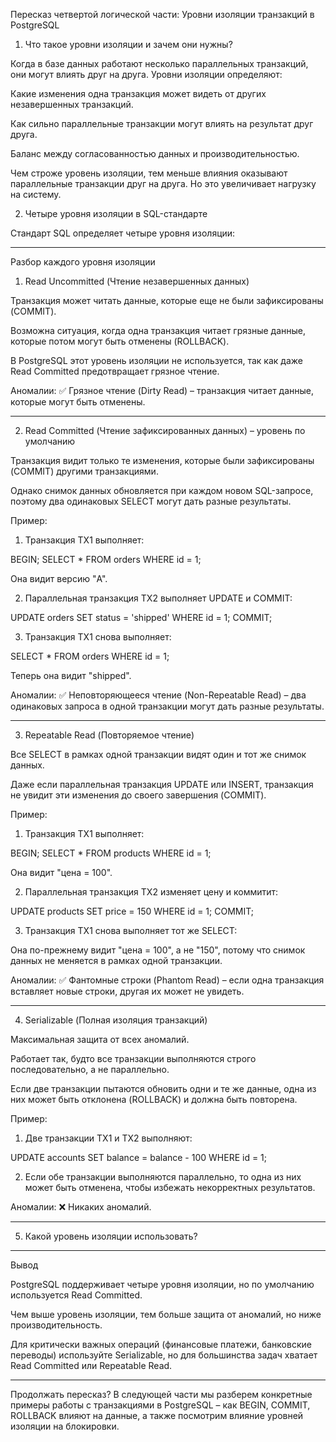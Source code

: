 Пересказ четвертой логической части: Уровни изоляции транзакций в PostgreSQL

1. Что такое уровни изоляции и зачем они нужны?

Когда в базе данных работают несколько параллельных транзакций, они могут влиять друг на друга. Уровни изоляции определяют:

Какие изменения одна транзакция может видеть от других незавершенных транзакций.

Как сильно параллельные транзакции могут влиять на результат друг друга.

Баланс между согласованностью данных и производительностью.


Чем строже уровень изоляции, тем меньше влияния оказывают параллельные транзакции друг на друга. Но это увеличивает нагрузку на систему.

2. Четыре уровня изоляции в SQL-стандарте

Стандарт SQL определяет четыре уровня изоляции:


---

Разбор каждого уровня изоляции

1. Read Uncommitted (Чтение незавершенных данных)

Транзакция может читать данные, которые еще не были зафиксированы (COMMIT).

Возможна ситуация, когда одна транзакция читает грязные данные, которые потом могут быть отменены (ROLLBACK).

В PostgreSQL этот уровень изоляции не используется, так как даже Read Committed предотвращает грязное чтение.


Аномалии:
✅ Грязное чтение (Dirty Read) – транзакция читает данные, которые могут быть отменены.


---

2. Read Committed (Чтение зафиксированных данных) – уровень по умолчанию

Транзакция видит только те изменения, которые были зафиксированы (COMMIT) другими транзакциями.

Однако снимок данных обновляется при каждом новом SQL-запросе, поэтому два одинаковых SELECT могут дать разные результаты.


Пример:

1. Транзакция TX1 выполняет:

BEGIN;
SELECT * FROM orders WHERE id = 1;

Она видит версию "A".



2. Параллельная транзакция TX2 выполняет UPDATE и COMMIT:

UPDATE orders SET status = 'shipped' WHERE id = 1;
COMMIT;


3. Транзакция TX1 снова выполняет:

SELECT * FROM orders WHERE id = 1;

Теперь она видит "shipped".




Аномалии:
✅ Неповторяющееся чтение (Non-Repeatable Read) – два одинаковых запроса в одной транзакции могут дать разные результаты.


---

3. Repeatable Read (Повторяемое чтение)

Все SELECT в рамках одной транзакции видят один и тот же снимок данных.

Даже если параллельная транзакция UPDATE или INSERT, транзакция не увидит эти изменения до своего завершения (COMMIT).


Пример:

1. Транзакция TX1 выполняет:

BEGIN;
SELECT * FROM products WHERE id = 1;

Она видит "цена = 100".



2. Параллельная транзакция TX2 изменяет цену и коммитит:

UPDATE products SET price = 150 WHERE id = 1;
COMMIT;


3. Транзакция TX1 снова выполняет тот же SELECT:

Она по-прежнему видит "цена = 100", а не "150", потому что снимок данных не меняется в рамках одной транзакции.




Аномалии:
✅ Фантомные строки (Phantom Read) – если одна транзакция вставляет новые строки, другая их может не увидеть.


---

4. Serializable (Полная изоляция транзакций)

Максимальная защита от всех аномалий.

Работает так, будто все транзакции выполняются строго последовательно, а не параллельно.

Если две транзакции пытаются обновить одни и те же данные, одна из них может быть отклонена (ROLLBACK) и должна быть повторена.


Пример:

1. Две транзакции TX1 и TX2 выполняют:

UPDATE accounts SET balance = balance - 100 WHERE id = 1;


2. Если обе транзакции выполняются параллельно, то одна из них может быть отменена, чтобы избежать некорректных результатов.



Аномалии:
❌ Никаких аномалий.


---

5. Какой уровень изоляции использовать?


---

Вывод

PostgreSQL поддерживает четыре уровня изоляции, но по умолчанию используется Read Committed.

Чем выше уровень изоляции, тем больше защита от аномалий, но ниже производительность.

Для критически важных операций (финансовые платежи, банковские переводы) используйте Serializable, но для большинства задач хватает Read Committed или Repeatable Read.



---

Продолжать пересказ? В следующей части мы разберем конкретные примеры работы с транзакциями в PostgreSQL – как BEGIN, COMMIT, ROLLBACK влияют на данные, а также посмотрим влияние уровней изоляции на блокировки.

 
